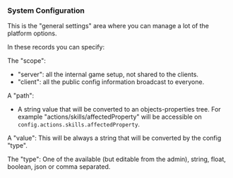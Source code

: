 ### System Configuration

This is the "general settings" area where you can manage a lot of the platform options.

In these records you can specify:
 
The "scope":
  - "server": all the internal game setup, not shared to the clients.
  - "client": all the public config information broadcast to everyone.

A "path":
- A string value that will be converted to an objects-properties tree.
For example "actions/skills/affectedProperty" will be accessible on `config.actions.skills.affectedProperty`.

A "value":
This will be always a string that will be converted by the config "type".

The "type":
One of the available (but editable from the admin), string, float, boolean, json or comma separated. 
